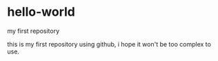 # hello-world
my first repository

this is my first repository using github, i hope it won't be too complex to use.
